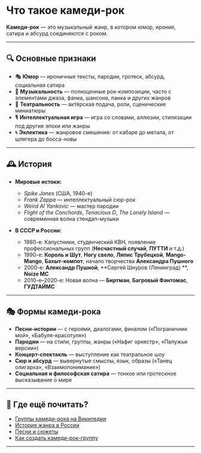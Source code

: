 # Что такое камеди-рок

**Камеди-рок** — это музыкальный жанр, в котором юмор, ирония, сатира и абсурд соединяются с роком.

---

## 🔍 Основные признаки

- 🎭 **Юмор** — ироничные тексты, пародии, гротеск, абсурд, социальная сатира
- 🎸 **Музыкальность** — полноценные рок-композиции, часто с элементами джаза, фанка, шансона, панка и других жанров
- 🧠 **Театральность** — актёрская подача, роли, сценические миниатюры
- 🎙️ **Интеллектуальная игра** — игра со словами, аллюзии, стилизации под другие эпохи или жанры
- 🌀 **Эклектика** — жанровое смешение: от кабаре до метала, от шлягера до босса-новы

---

## 🕰 История

- **Мировые истоки:**  
  - *Spike Jones* (США, 1940-е)  
  - *Frank Zappa* — интеллектуальный сюр-рок  
  - *Weird Al Yankovic* — мастер пародии  
  - *Flight of the Conchords*, *Tenacious D*, *The Lonely Island* — современная волна стендап-музыки
  

- **В СССР и России:**  
  - 1980-е: Капустники, студенческий КВН, появление профессиональных групп (**Несчастный случай**, **ПУТТИ** и т.д.)  
  - 1990-е:   **Король и Шут**, **Ногу свело**, **Ляпис Трубецкой**, **Мango-Mango**, **Бахыт-компот**, начало творчества **Александра Пушного**
  - 2000-е: **Александр Пушной**, **Сергей Шнуров (Ленинград) **, **Noize MC**
  - 2010-е–2020-е: Новая волна — **Биртман**, **Багровый Фантомас**, **ГУДТАЙМС**

---

## 🎭 Формы камеди-рока

- **Песни-истории** — с героями, диалогами, финалом («Пограничник мой», «Бабуля-красотуля»)
- **Пародии** — на стили, группы, жанры («Нафиг оркестр», «Папужьи версии»)
- **Концерт-спектакль** — выступление как театральное шоу
- **Сюр и абсурд** — вывернутые смыслы, язык, образы («Танец олигарха», «Взаимопонимание»)
- **Социальная и философская сатира** — тонкое или гротескное высказывание о мире


---

## 🧭 Где ещё почитать?

- [Группы камеди-рока на Википедии](https://ru.wikipedia.org/wiki/%D0%9A%D0%B0%D1%82%D0%B5%D0%B3%D0%BE%D1%80%D0%B8%D1%8F:%D0%9A%D0%B0%D0%BC%D0%B5%D0%B4%D0%B8-%D1%80%D0%BE%D0%BA-%D0%B3%D1%80%D1%83%D0%BF%D0%BF%D1%8B)  
- [История жанра в России](./history.md)  
- [Песни и сюжеты](./songs.md)  
- [Как создать камеди-рок-группу](./howto.md)

---

